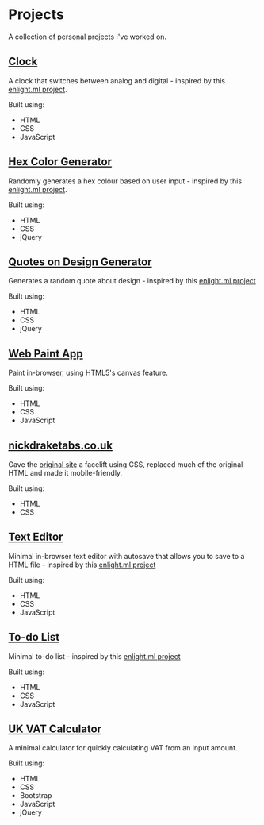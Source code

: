 # Projects
A collection of personal projects I've worked on.

## [Clock](https://leoreeves.github.io/projects/Clock/)

A clock that switches between analog and digital - inspired by this [enlight.ml project](https://enlight.ml/projects/clock/clock.html).

Built using:
- HTML
- CSS
- JavaScript


##  [Hex Color Generator](https://leoreeves.github.io/projects/Hex%20Color%20Generator/)

Randomly generates a hex colour based on user input - inspired by this [enlight.ml project](https://enlight.ml/projects/color/color-generator.html).

Built using:
- HTML
- CSS
- jQuery

## [Quotes on Design Generator](https://leoreeves.github.io/projects/Quotes-on-Design-Generator/)

Generates a random quote about design - inspired by this [enlight.ml project](https://enlight.ml/projects/quote/quote.html)

Built using:

- HTML
- CSS
- jQuery

## [Web Paint App](https://leoreeves.github.io/projects/web-paint-app/)

Paint in-browser, using HTML5's canvas feature.

Built using:

- HTML
- CSS
- JavaScript

## [nickdraketabs.co.uk](https://leoreeves.github.io/projects/nickdraketabs.co.uk)

Gave the [original site](http://nickdraketabs.co.uk/) a facelift using CSS, replaced much of the original HTML and made it mobile-friendly.

Built using:

- HTML
- CSS

## [Text Editor](https://leoreeves.github.io/projects/Text-Editor/)

Minimal in-browser text editor with autosave that allows you to save to a HTML file - inspired by this [enlight.ml project](https://enlight.ml/projects/text-editor/text-editor.html)

Built using:

- HTML
- CSS
- JavaScript

## [To-do List](https://leoreeves.github.io/projects/to-do-list/)

Minimal to-do list - inspired by this [enlight.ml project](https://enlight.ml/projects/to-do/to-do.html)

Built using:

- HTML
- CSS
- JavaScript

## [UK VAT Calculator](https://leoreeves.github.io/projects/UK%20VAT%20Calculator/)

A minimal calculator for quickly calculating VAT from an input amount.

Built using:
- HTML
- CSS
- Bootstrap
- JavaScript
- jQuery
